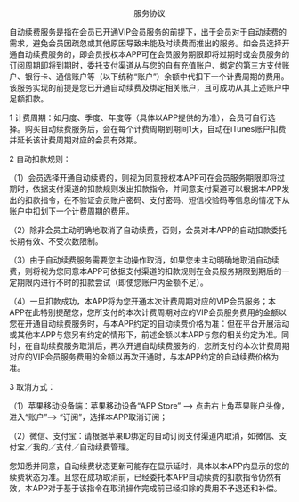 <p align="center" dir="auto">服务协议</p>
<p>自动续费服务是指在会员已开通VIP会员服务的前提下，出于会员对于自动续费的需求，避免会员因疏忽或其他原因导致未能及时续费而推出的服务。如会员选择开通自动续费服务的，即会员授权本APP可在会员服务期限即将过期时或会员服务的订阅周期即将到期时，委托支付渠道从与您的自有充值账户、绑定的第三方支付账户、银行卡、通信账户等（以下统称“账户”）余额中代扣下一个计费周期的费用。该服务实现的前提是您已开通自动续费及绑定相关账户，且可成功从其上述账户中足额扣款。
</p><p>1&nbsp;计费周期：如月度、季度、年度等（具体以APP提供的为准），会员可自行选择。购买自动续费服务后，会在每个计费周期到期间1天，自动在iTunes账户扣费并延长该计费周期对应的会员有效期。
</p><p>2&nbsp;自动扣款规则：
</p><p>（1）会员选择开通自动续费的，则视为同意授权本APP可在会员服务期限即将过期时，依据支付渠道的扣款规则发出扣款指令，并同意支付渠道可以根据本APP发出的扣款指令，在不验证会员账户密码、支付密码、短信校验码等信息的情况下从账户中扣划下一个计费周期的费用。
</p><p>（2）除非会员主动明确地取消了自动续费，否则，会员对本APP的自动扣款委托长期有效、不受次数限制。
</p><p>（3）由于自动续费服务需要您主动操作取消，如果您未主动明确地取消自动续费，则将视为您同意本APP可依据支付渠道的扣款规则在会员服务期限到期后的一定期限内进行不时的扣款尝试（即使您账户内金额不足）。
</p><p>（4）一旦扣款成功，本APP将为您开通本次计费周期对应的VIP会员服务；本APP在此特别提醒您，您所支付的本次计费周期对应的VIP会员服务费用的金额以您在开通自动续费服务时，与本APP约定的自动续费价格为准：但在平台开展活动或其他本APP与您另有约定的情形下，前述金额以本APP与您的相关约定为准。同时，在自动续费服务取消后，再次开通自动续费服务的，您所支付的本次计费周期对应的VIP会员服务费用的金额以再次开通时，与本APP约定的自动续费价格为准。
</p><p>3&nbsp;取消方式：
</p><p>（1）苹果移动设备端：苹果移动设备“APP&nbsp;Store”&nbsp;--&gt;&nbsp;点击右上角苹果账户头像，进入“账户”--&gt;&nbsp;“订阅”，选择本APP取消订阅；
</p><p>（2）微信、支付宝：请根据苹果ID绑定的自动订阅支付渠道内取消，如微信、支付宝／我的／支付／自动续费管理。
</p><p>您知悉并同意，自动续费状态更新可能存在显示延时，具体以本APP内显示的您的续费状态为准。且您在成功取消前，已经委托本APP自动续费的扣款指令仍然有效，本APP对于基于该指令在取消操作完成前已经扣除的费用不予退还和补偿。</p><p><br></p>
